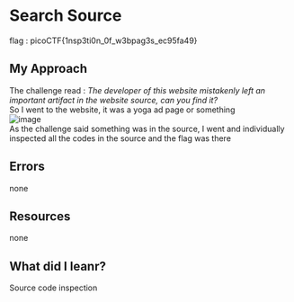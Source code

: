 # Search Source

flag : picoCTF{1nsp3ti0n_0f_w3bpag3s_ec95fa49}

## My Approach
The challenge read : *The developer of this website mistakenly left an important artifact in the website source, can you find it?*              
So I went to the website, it was a yoga ad page or something                       
![image](https://github.com/user-attachments/assets/bb77d3ff-a22c-4352-84c8-aebaa8a876a9)                               
As the challenge said something was in the source, I went and individually inspected all the codes in the source and the flag was there

## Errors
none

## Resources 
none

## What did I leanr?
Source code inspection
